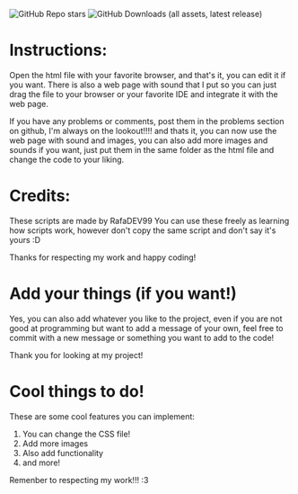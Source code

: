 ![GitHub Repo stars](https://img.shields.io/github/stars/RafaDEV99/Pagina-web-simple)
![GitHub Downloads (all assets, latest release)](https://img.shields.io/github/downloads/RafaDEV99/Pagina-web-simple/latest/total)

# Instructions:
Open the html file with your favorite browser, and that's it, you can edit it if you want. There is also a web page with sound that I put so you can just drag the file to your
browser or your favorite IDE and integrate it with the web page.

If you have any problems or comments, post them in the problems section on github, I'm always on the lookout!!!!
and thats it, you can now use the web page with sound and images, you can also add more images and sounds if you want, just put them in the same folder as the html file and change the code to your liking.

# Credits:
These scripts are made by RafaDEV99 You can use these freely as learning how scripts work, however don't copy the same script and don't say it's yours :D

Thanks for respecting my work and happy coding!

# Add your things (if you want!)
Yes, you can also add whatever you like to the project, even if you are not good at programming but want to add a message of your own, feel free to commit with a new message or something you want to add to the code!

Thank you for looking at my project!

# Cool things to do!
These are some cool features you can implement:
1. You can change the CSS file!
2. Add more images
3. Also add functionality
4. and more!

Remenber to respecting my work!!! :3

